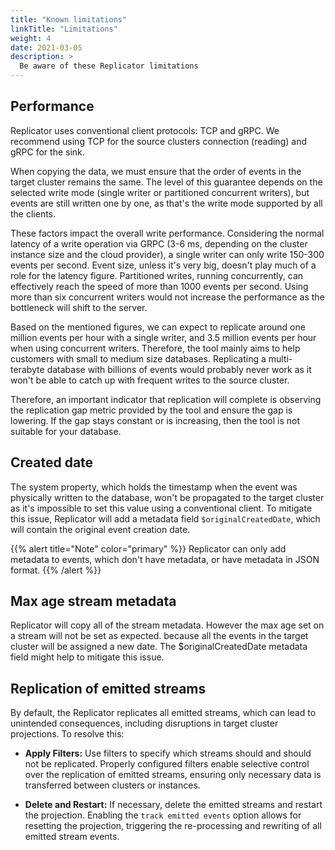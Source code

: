 ```yaml
---
title: "Known limitations"
linkTitle: "Limitations"
weight: 4
date: 2021-03-05
description: >
  Be aware of these Replicator limitations
---
```


## Performance

Replicator uses conventional client protocols: TCP and gRPC. We recommend using TCP for the source clusters connection (reading) and gRPC for the sink.

When copying the data, we must ensure that the order of events in the target cluster remains the same. The level of this guarantee depends on the selected write mode (single writer or partitioned concurrent writers), but events are still written one by one, as that's the write mode supported by all the clients.

These factors impact the overall write performance. Considering the normal latency of a write operation via GRPC (3-6 ms, depending on the cluster instance size and the cloud provider), a single writer can only write 150-300 events per second. Event size, unless it's very big, doesn't play much of a role for the latency figure. Partitioned writes, running concurrently, can effectively reach the speed of more than 1000 events per second. Using more than six concurrent writers would not increase the performance as the bottleneck will shift to the server.

Based on the mentioned figures, we can expect to replicate around one million events per hour with a single writer, and 3.5 million events per hour when using concurrent writers. Therefore, the tool mainly aims to help customers with small to medium size databases. Replicating a multi-terabyte database with billions of events would probably never work as it won't be able to catch up with frequent writes to the source cluster.

Therefore, an important indicator that replication will complete is observing the replication gap metric provided by the tool and ensure the gap is lowering. If the gap stays constant or is increasing, then the tool is not suitable for your database.


## Created date

The system property, which holds the timestamp when the event was physically written to the database, won't be propagated to the target cluster as it's impossible to set this value using a conventional client. To mitigate this issue, Replicator will add a metadata field `$originalCreatedDate`, which will contain the original event creation date.

{{% alert title="Note" color="primary" %}}
Replicator can only add metadata to events, which don't have metadata, or have metadata in JSON format.
{{% /alert %}}

## Max age stream metadata

Replicator will copy all of the stream metadata. However the max age set on a stream will not be set as expected. because all the events in the target cluster will be assigned a new date. The $originalCreatedDate metadata field might help to mitigate this issue.

## Replication of emitted streams

By default, the Replicator replicates all emitted streams, which can lead to unintended consequences, including disruptions in target cluster projections. To resolve this:

- **Apply Filters:** Use filters to specify which streams should and should not be replicated. Properly configured filters enable selective control over the replication of emitted streams, ensuring only necessary data is transferred between clusters or instances.
  
- **Delete and Restart:** If necessary, delete the emitted streams and restart the projection. Enabling the `track emitted events` option allows for resetting the projection, triggering the re-processing and rewriting of all emitted stream events.

